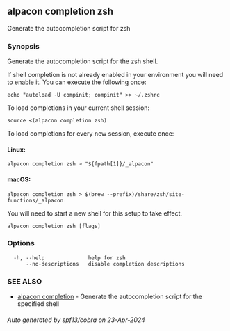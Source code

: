 ## alpacon completion zsh

Generate the autocompletion script for zsh

### Synopsis

Generate the autocompletion script for the zsh shell.

If shell completion is not already enabled in your environment you will need
to enable it.  You can execute the following once:

	echo "autoload -U compinit; compinit" >> ~/.zshrc

To load completions in your current shell session:

	source <(alpacon completion zsh)

To load completions for every new session, execute once:

#### Linux:

	alpacon completion zsh > "${fpath[1]}/_alpacon"

#### macOS:

	alpacon completion zsh > $(brew --prefix)/share/zsh/site-functions/_alpacon

You will need to start a new shell for this setup to take effect.


```
alpacon completion zsh [flags]
```

### Options

```
  -h, --help              help for zsh
      --no-descriptions   disable completion descriptions
```

### SEE ALSO

* [alpacon completion](alpacon_completion.md)	 - Generate the autocompletion script for the specified shell

###### Auto generated by spf13/cobra on 23-Apr-2024
